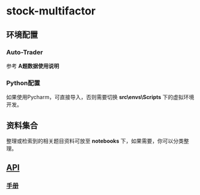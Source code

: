 # stock-multifactor

## 环境配置

### Auto-Trader

参考 **A题数据使用说明**



### Python配置

如果使用Pycharm，可直接导入，否则需要切换 **src\envs\Scripts** 下的虚拟环境开发。



## 资料集合

整理或检索到的相关题目资料可放至 **notebooks** 下，如果需要，你可以分类整理。



## [API](https://www.digquant.com.cn/documents/17)



### [手册](https://www.digquant.com.cn/documents/10#h2-u65B0u5EFAu7B56u7565-16)